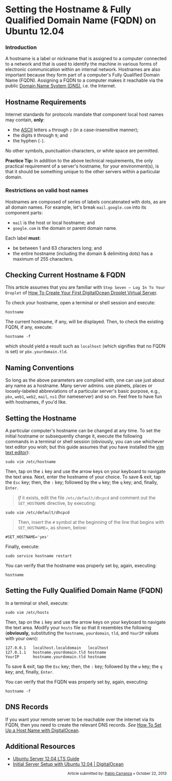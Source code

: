 Setting the Hostname & Fully Qualified Domain Name (FQDN) on Ubuntu 12.04
====

### Introduction

A hostname is a label or nickname that is assigned to a computer connected to a network and that is used to identify the machine in various forms of electronic communication within an internal network. Hostnames are also important because they form part of a computer's Fully Qualified Domain Name (FQDN). Assigning a FQDN to a computer makes it reachable via the  public [Domain Name System (DNS)](http://en.wikipedia.org/wiki/Domain_Name_System), i.e. the Internet.

## Hostname Requirements

Internet standards for protocols mandate that component local host names may contain, **only**:

*	the [ASCII](http://en.wikipedia.org/wiki/ASCII) letters `a` through `z` (in a case-insensitive manner);
*	the digits `0` through `9`; and
*	the hyphen (`-`).

No other symbols, punctuation characters, or white space are permitted.

**Practice Tip:** In addition to the above technical requirements, the only practical requirement of a server's hostname, for your environment(s), is that it should be something unique to the other servers within a particular domain.

### Restrictions on valid host names

Hostnames are composed of series of labels concatenated with dots, as are all domain names. For example, let's break `mail.google.com` into its component parts:

*	`mail` is the host or local hostname; and
*	`google.com` is the domain or parent domain name.

Each label **must**:

*  be between 1 and 63 characters long; and
*  the entire hostname (including the domain & delimiting dots) has a maximum of 255 characters.

## Checking Current Hostname & FQDN

This article assumes that you are familiar with `Step Seven — Log In To Your Droplet` of [How To Create Your First DigitalOcean Droplet Virtual Server](https://www.digitalocean.com/community/articles/how-to-create-your-first-digitalocean-droplet-virtual-server).

To check your hostname, open a terminal or shell session and execute:

	hostname

The current hostname, if any, will be displayed. Then, to check the existing FQDN, if any, execute:

	hostname -f

which should yield a result such as `localhost` (which signifies that no FQDN is set) or `pbx.yourdomain.tld`.

## Naming Conventions

So long as the above parameters are complied with, one can use just about any name as a hostname. Many server admins. use planets, places or loosely-labeled abbreviations of a particular server's basic purpose, e.g., `pbx`, `web1`, `web2`, `mail`, `ns1` (for nameserver) and so on. Feel free to have fun with hostnames, if you'd like.

## Setting the Hostname

A particular computer's hostname can be changed at any time. To set the initial hostname or subsequently change it, execute the following commands in a terminal or shell session (obviously, you can use whichever text editor you wish; but this guide assumes that you have installed the [vim text editor](https://www.digitalocean.com/community/articles/installing-and-using-the-vim-text-editor-on-a-cloud-server)):

	sudo vim /etc/hostname

Then, tap on the `i` key and use the arrow keys on your keyboard to navigate the text area. Next, enter the hostname of your choice. To save & exit, tap the `Esc` key; then, the `:` key; followed by the `w` key; the `q` key; and, finally, `Enter`.

>*If* it exists, edit the file `/etc/default/dhcpcd` and comment out the `SET_HOSTNAME` directive, by executing:
>
	sudo vim /etc/default/dhcpcd
>
>Then, insert the `#` symbol at the beginning of the line that begins with `SET_HOSTNAME=`, as shown, below:
>
	#SET_HOSTNAME='yes'

Finally, execute:

	sudo service hostname restart

You can verify that the hostname was properly set by, again, executing:

	hostname

## Setting the Fully Qualified Domain Name (FQDN)

In a terminal or shell, execute:

	sudo vim /etc/hosts

Then, tap on the `i` key and use the arrow keys on your keyboard to navigate the text area. Modify your `hosts` file so that it resembles the following (**obviously,** substituting the `hostname`, `yourdomain`, `tld`, and `YourIP` values with your own):

	127.0.0.1	localhost.localdomain	localhost
	127.0.1.1	hostname.yourdomain.tld	hostname
	YourIP		hostname.yourdomain.tld	hostname

To save & exit, tap the `Esc` key; then, the `:` key; followed by the `w` key; the `q` key; and, finally, `Enter`.

You can verify that the FQDN was properly set by, again, executing:

	hostname -f

## DNS Records

If you want your remote server to be reachable over the internet via its FQDN, then you need to create the relevant DNS records. *See* [How To Set Up a Host Name with DigitalOcean](https://www.digitalocean.com/community/articles/how-to-set-up-a-host-name-with-digitalocean).

## Additional Resources

*	[Ubuntu Server 12.04 LTS Guide](https://help.ubuntu.com/12.04/serverguide/index.html)
*	[Initial Server Setup with Ubuntu 12.04 | DigitalOcean](https://www.digitalocean.com/community/articles/initial-server-setup-with-ubuntu-12-04)

<p><div style="text-align: right; font-size:smaller;">Article submitted by: <a href="https://plus.google.com/107285164064863645881?rel=author" target="_blank">Pablo Carranza</a> &bull; October 22, 2013</div></p>
